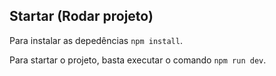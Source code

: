 ## Startar (Rodar projeto)

Para instalar as depedências `npm install`.

Para startar o projeto, basta executar o comando `npm run dev`. 

